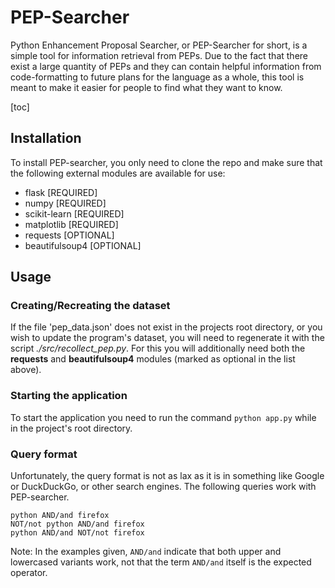 # PEP-Searcher

Python Enhancement Proposal Searcher, or PEP-Searcher for short, is a
simple tool for information retrieval from PEPs. Due to the fact that there
exist a large quantity of PEPs and they can contain helpful information
from code-formatting to future plans for the language as a whole, this tool
is meant to make it easier for people to find what they want to know.

[toc]

## Installation

To install PEP-searcher, you only need to clone the repo and make sure that
the following external modules are available for use:

- flask [REQUIRED]
- numpy [REQUIRED]
- scikit-learn [REQUIRED]
- matplotlib [REQUIRED]
- requests [OPTIONAL]
- beautifulsoup4 [OPTIONAL]

## Usage

### Creating/Recreating the dataset

If the file 'pep_data.json' does not exist in the projects root directory,
or you wish to update the program's dataset, you will need to regenerate it
with the script *./src/recollect_pep.py*. For this you will additionally
need both the **requests** and **beautifulsoup4** modules (marked as
optional in the list above).

### Starting the application

To start the application you need to run the command `python app.py` while
in the project's root directory. 

### Query format

Unfortunately, the query format is not as lax as it is in something like
Google or DuckDuckGo, or other search engines. The following queries work
with PEP-searcher.

```
python AND/and firefox
NOT/not python AND/and firefox
python AND/and NOT/not firefox
```

Note: In the examples given, `AND/and` indicate that both upper and
lowercased variants work, not that the term `AND/and` itself is the
expected operator.
